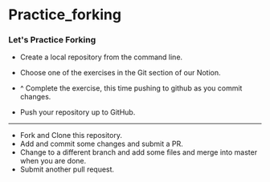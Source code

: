 # Practice_forking  

### Let's Practice Forking

* Create a local repository from the command line.  

- Choose one of the exercises in the Git section of our Notion.  

- ^ Complete the exercise, this time pushing to github as you commit changes.
- Push your repository up to GitHub.
---
- Fork and Clone this repository.  
- Add and commit some changes and submit a PR.
- Change to a different branch and add some files and merge into master when you are done.
- Submit another pull request.
